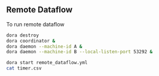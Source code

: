 ## Remote Dataflow

To run remote dataflow

```bash
dora destroy
dora coordinator &
dora daemon --machine-id A &
dora daemon --machine-id B --local-listen-port 53292 &

dora start remote_dataflow.yml
cat timer.csv
```
